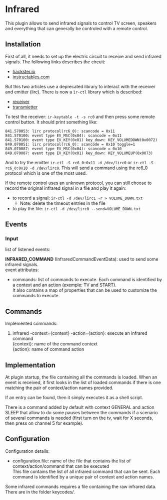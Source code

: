 # Infrared

This plugin allows to send infrared signals to control TV screen, speakers and everything that can generally be controled with a remote control.

## Installation

First of all, it needs to set up the electric circuit to receive and send infrared signals.
The following links describes the circuit:

- [hackster.io](https://www.hackster.io/duculete/ir-remote-with-raspberry-pi-d5cf5f)
- [instructables.com](https://www.instructables.com/id/Creating-a-Raspberry-Pi-Universal-Remote-With-LIRC/)

But this two articles use a deprecated library to interact with the receiver and emitter (lirc).
There is now a `ir-ctl` library which is described:

- [receiver](https://blog.gordonturner.com/2020/05/31/raspberry-pi-ir-receiver/)
- [transmietter](https://blog.gordonturner.com/2020/06/10/raspberry-pi-ir-transmitter/)

To test the receiver: `ir-keytable -t -s rc0` and then press some remote control button. It should print something like:

```
841.570053: lirc protocol(rc6_0): scancode = 0x11
841.570100: event type EV_MSC(0x04): scancode = 0x11
841.570100: event type EV_KEY(0x01) key_down: KEY_VOLUMEDOWN(0x0072)
849.070051: lirc protocol(rc6_0): scancode = 0x10 toggle=1
849.070087: event type EV_MSC(0x04): scancode = 0x10
849.070087: event type EV_KEY(0x01) key_down: KEY_VOLUMEUP(0x0073)
```

And to try the emitter `ir-ctl -S rc6_0:0x11 -d /dev/lirc0` or `ir-ctl -S rc6_0:0x10 -d /dev/lirc0`. 
This will send a command using the rc6_0 protocol which is one of the most used.

If the remote control uses an unknown protocol, you can still choose to record the original infrared signal in a file and play it again:

- to record a signal: `ir-ctl -d /dev/lirc1 -r > VOLUME_DOWN.txt`
  - Note: delete the timeout entries in the file
- to play the file: `ir-ctl -d /dev/lirc0 --send=VOLUME_DOWN.txt`

## Events

### Input

list of listened events: 

**INFRARED_COMMAND** (InfraredCommandEventData): used to send some infrared signals.  
event attributes:
- commands: list of commands to execute. Each command is identified by a context and an action (exemple: TV and START).  
It also contains a map of properties that can be used to customize the commands to execute.

## Commands

Implemented commands:

1. infrared -context={context} -action={action}: execute an infrared command  
{context}: name of the command context  
{action}: name of command action

## Implementation

At plugin startup, the file containing all the commands is loaded. When an event is received, it first looks
in the list of loaded commands if there is one matching the pair of context/action names provided. 

If an entry can be found, then it simply executes it as a shell script. 

There is a command added by default with context GENERAL and action SLEEP that allow to do some pauses between the commands
if a scenario of several commands is needed (first turn on the tv, wait for X seconds, then press on channel 5 for example).

## Configuration

Configuration details:

- configuration.file: name of the file that contains the list of context/action/command that can be executed  
This file contains the list of all infrared command that can be sent. Each command is identified by a unique pair of context and action names.

Some infrared commands requires a file containing the raw infrared data. There are in the folder keycodes/.